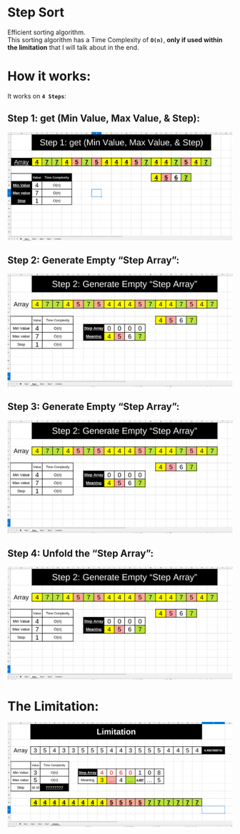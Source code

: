 # Step Sort

Efficient sorting algorithm.  
This sorting algorithm has a Time Complexity of **`O(n)`**, **only if used
within the limitation** that I will talk about in the end.

# How it works:

It works on **`4 Steps`**:

## Step 1: get (Min Value, Max Value, & Step):

<img src="./Images/Step1.png">

## Step 2: Generate Empty “Step Array”:

<img src="./Images/Step2.png">

## Step 3: Generate Empty “Step Array”:

<img src="./Images/Step2.png">

## Step 4: Unfold the “Step Array”:

<img src="./Images/Step2.png">

# The Limitation:

<img src="./Images/Limitation.png">
